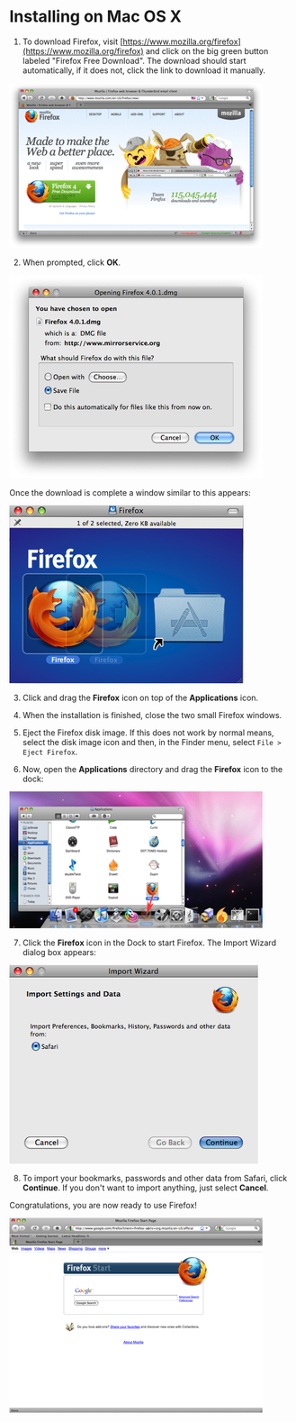Installing on Mac OS X
======================

 1. To download Firefox, visit [https://www.mozilla.org/firefox](https://www.mozilla.org/firefox) and click on the big green button labeled "Firefox Free Download". The download should start automatically, if it does not, click the link to download it manually.

  ![Mac OS X Firefox Install](ff_mac_inst_1.png)

 2. When prompted, click **OK**.

  ![Mac OS X Firefox Install](ff_mac_inst_2.png)

 Once the download is complete a window similar to this appears:

 ![Mac OS X Firefox Install](ff_mac_inst_3.png)

 3. Click and drag the **Firefox** icon on top of the **Applications** icon.

 4. When the installation is finished, close the two small Firefox windows.
 5. Eject the Firefox disk image. If this does not work by normal means, select the disk image icon and then, in the Finder menu, select `File > Eject Firefox`.
 6. Now, open the **Applications** directory and drag the **Firefox** icon to the dock:

 ![Mac OS X Firefox Install](ff_mac_inst_4.png)

 7. Click the **Firefox** icon in the Dock to start Firefox. The Import Wizard dialog box appears:

 ![Mac OS X Firefox Install](ff_mac_inst_5.png)

 8. To import your bookmarks, passwords and other data from Safari, click **Continue**. If you don't want to import anything, just select **Cancel**.

Congratulations, you are now ready to use Firefox!

![Mac OS X Firefox Install](ff_mac_inst_8.png)